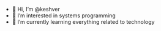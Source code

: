 - 👋 Hi, I’m @keshver
- 👀 I’m interested in systems programming
- 🌱 I’m currently learning everything related to technology
